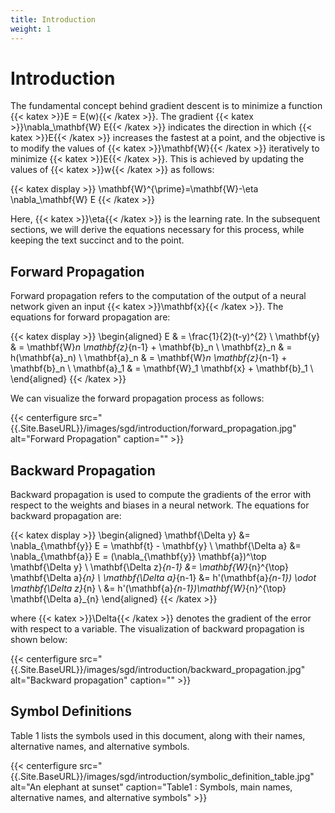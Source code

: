 ```yaml
---
title: Introduction
weight: 1
---
```


# Introduction

The fundamental concept behind gradient descent is to minimize a function {{< katex >}}E = E(w){{< /katex >}}. The gradient {{< katex >}}\nabla_\mathbf{W} E{{< /katex >}} indicates the direction in which {{< katex >}}E{{< /katex >}} increases the fastest at a point, and the objective is to modify the values of {{< katex >}}\mathbf{W}{{< /katex >}} iteratively to minimize {{< katex >}}E{{< /katex >}}. This is achieved by updating the values of {{< katex >}}w{{< /katex >}} as follows:


{{< katex display >}}
\mathbf{W}^{\prime}=\mathbf{W}-\eta \nabla_\mathbf{W} E 
{{< /katex >}}

Here, {{< katex >}}\eta{{< /katex >}} is the learning rate. In the subsequent sections, we will derive the equations necessary for this process, while keeping the text succinct and to the point.

## Forward Propagation

Forward propagation refers to the computation of the output of a neural network given an input {{< katex >}}\mathbf{x}{{< /katex >}}. The equations for forward propagation are:

{{< katex display >}}
\begin{aligned}
E & = \frac{1}{2}(t-y)^{2} \\
\mathbf{y} & = \mathbf{W}_n \mathbf{z}_{n-1} + \mathbf{b}_n \\
\mathbf{z}_n & = h(\mathbf{a}_n) \\
\mathbf{a}_n & = \mathbf{W}_n \mathbf{z}_{n-1} + \mathbf{b}_n \\
\mathbf{a}_1 & = \mathbf{W}_1 \mathbf{x} + \mathbf{b}_1 \\
\end{aligned}
{{< /katex >}}

We can visualize the forward propagation process as follows:

{{< centerfigure src="{{.Site.BaseURL}}/images/sgd/introduction/forward_propagation.jpg" alt="Forward Propagation" caption="" >}}

## Backward Propagation

Backward propagation is used to compute the gradients of the error with respect to the weights and biases in a neural network. The equations for backward propagation are:

{{< katex display >}}
\begin{aligned}
\mathbf{\Delta y} 
&= \nabla_{\mathbf{y}} E = \mathbf{t} - \mathbf{y} \\
\mathbf{\Delta a} 
&= \nabla_{\mathbf{a}} E = (\nabla_{\mathbf{y}} \mathbf{a})^\top \mathbf{\Delta y} \\
\mathbf{\Delta z}_{n-1} 
&= \mathbf{W}_{n}^{\top} \mathbf{\Delta a}_{n} \\
\mathbf{\Delta a}_{n-1} 
&= h'(\mathbf{a}_{n-1}) \odot \mathbf{\Delta z}_{n} \\
&= h'(\mathbf{a}_{n-1})\mathbf{W}_{n}^{\top} \mathbf{\Delta a}_{n}
\end{aligned}
{{< /katex >}}

where {{< katex >}}\Delta{{< /katex >}} denotes the gradient of the error with respect to a variable. The visualization of backward propagation is shown below:

{{< centerfigure src="{{.Site.BaseURL}}/images/sgd/introduction/backward_propagation.jpg" alt="Backward propagation" caption="" >}}

## Symbol Definitions

Table 1 lists the symbols used in this document, along with their names, alternative names, and alternative symbols.

{{< centerfigure src="{{.Site.BaseURL}}/images/sgd/introduction/symbolic_definition_table.jpg" alt="An elephant at sunset" caption="Table1 : Symbols, main names, alternative names, and alternative symbols" >}}